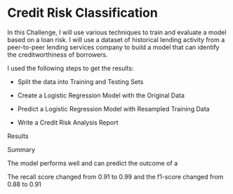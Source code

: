 # Credit Risk Classification

In this Challenge, I will use various techniques to train and evaluate a model based on a loan risk. I will use a dataset of historical lending activity from a peer-to-peer lending services company to build a model that can identify the creditworthiness of borrowers.

I used the following steps to get the results:

* Split the data into Training and Testing Sets

* Create a Logistic Regression Model with the Original Data

* Predict a Logistic Regression Model with Resampled Training Data

* Write a Credit Risk Analysis Report


Results



Summary

The model performs well and can predict the outcome of a  

The recall score changed from 0.91 to 0.99 and the f1-score changed from 0.88 to 0.91
